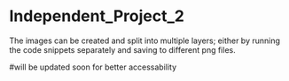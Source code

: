 # Independent_Project_2

The images can be created and split into multiple layers; either by running the code snippets separately and saving to different png files.

#will be updated soon for better accessability
